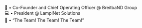👔 • Co-Founder and Chief Operating Officer @ BreitbaND Group <br>
💻 • President @ LamplNet Solutions <br>
🧸 • “The Team! The Team! The Team!”

<!---
lamplnet/lamplnet is a ✨ special ✨ repository because its `README.md` (this file) appears on your GitHub profile.
You can click the Preview link to take a look at your changes.
--->
